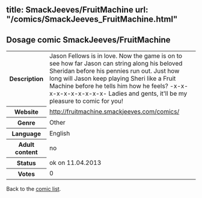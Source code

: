 title: SmackJeeves/FruitMachine
url: "/comics/SmackJeeves_FruitMachine.html"
---
Dosage comic SmackJeeves/FruitMachine
-----------------------------------------

<table class="comicinfo">
<tr>
<th>Description</th><td>Jason Fellows is in love. Now the game is on to see how far Jason can string along his beloved Sheridan before his pennies run out. Just how long will Jason keep playing Sheri like a Fruit Machine before he tells him how he feels? -x-x-x-x-x-x-x-x-x-x- Ladies and gents, it'll be my pleasure to comic for you!</td>
</tr>
<tr>
<th>Website</th><td><a href="http://fruitmachine.smackjeeves.com/comics/">http://fruitmachine.smackjeeves.com/comics/</a></td>
</tr>
<tr>
<th>Genre</th><td>Other</td>
</tr>
<tr>
<th>Language</th><td>English</td>
</tr>
<tr>
<th>Adult content</th><td>no</td>
</tr>
<tr>
<th>Status</th><td>ok on 11.04.2013</td>
</tr>
<tr>
<th>Votes</th><td>0</div></td>
</tr>
</table>

Back to the [comic list](../comic-index.html).
